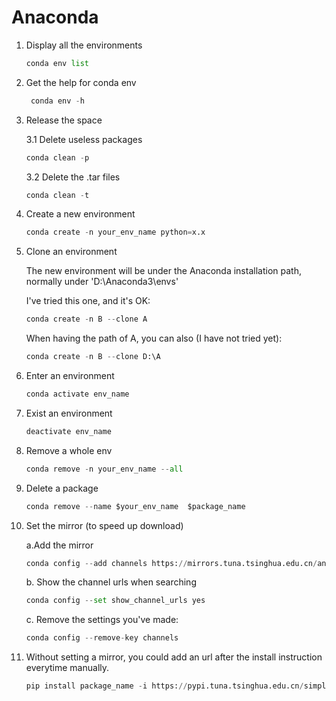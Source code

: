 # Anaconda

1. Display all the environments
    ```python
    conda env list
    ```

2. Get the help for conda env
   ``` python
    conda env -h
   ```
   
3. Release the space
    
    3.1 Delete useless packages
    ```python
    conda clean -p 
   ```
   3.2 Delete the .tar files
   ```python
   conda clean -t 
   ```
              
4. Create a new environment
    ```python
    conda create -n your_env_name python=x.x
    ```
              
5. Clone an environment

    The new environment will be under the Anaconda installation path, normally under 'D:\Anaconda3\envs\'
    
    I've tried this one, and it's OK:
    ```python
    conda create -n B --clone A
    ```
    When having the path of A, you can also (I have not tried yet):
    ```python
    conda create -n B --clone D:\A
    ```
6. Enter an environment
    ```python
    conda activate env_name
    ```
7. Exist an environment
    ```python
    deactivate env_name
    ```

8. Remove a whole env
    ```python
    conda remove -n your_env_name --all
    ```
9. Delete a package
    ```python
    conda remove --name $your_env_name  $package_name 
    ```
              
9. Set the mirror (to speed up download)
    
    a.Add the mirror

    ```python
    conda config --add channels https://mirrors.tuna.tsinghua.edu.cn/anaconda/pkgs/free/
    ```

    b. Show the channel urls when searching

    ```python
    conda config --set show_channel_urls yes
    ```
    c. Remove the settings you've made:
    ```python
    conda config --remove-key channels
    ```

10. Without setting a mirror, you could add an url after the install instruction everytime manually.
    ```python
    pip install package_name -i https://pypi.tuna.tsinghua.edu.cn/simple/
    ```